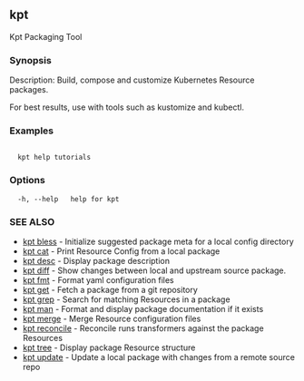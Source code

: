 ## kpt

Kpt Packaging Tool

### Synopsis

Description:
  Build, compose and customize Kubernetes Resource packages.
	
  For best results, use with tools such as kustomize and kubectl.

### Examples

```
 
  kpt help tutorials
```

### Options

```
  -h, --help   help for kpt
```

### SEE ALSO

* [kpt bless](kpt_bless.md)	 - Initialize suggested package meta for a local config directory
* [kpt cat](kpt_cat.md)	 - Print Resource Config from a local package
* [kpt desc](kpt_desc.md)	 - Display package description
* [kpt diff](kpt_diff.md)	 - Show changes between local and upstream source package.
* [kpt fmt](kpt_fmt.md)	 - Format yaml configuration files
* [kpt get](kpt_get.md)	 - Fetch a package from a git repository
* [kpt grep](kpt_grep.md)	 - Search for matching Resources in a package
* [kpt man](kpt_man.md)	 - Format and display package documentation if it exists
* [kpt merge](kpt_merge.md)	 - Merge Resource configuration files
* [kpt reconcile](kpt_reconcile.md)	 - Reconcile runs transformers against the package Resources
* [kpt tree](kpt_tree.md)	 - Display package Resource structure
* [kpt update](kpt_update.md)	 - Update a local package with changes from a remote source repo

